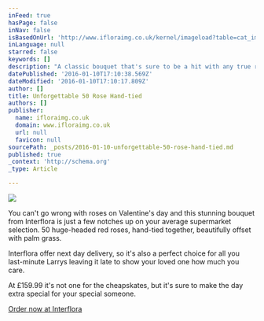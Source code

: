 ```yaml
---
inFeed: true
hasPage: false
inNav: false
isBasedOnUrl: 'http://www.ifloraimg.co.uk/kernel/imageload?table=cat_images;key1=2528480_herozoom_;key2=2528480_herozoom;key3=-100_herozoom;t=20150416103621;v=20151203050001;no_404=1'
inLanguage: null
starred: false
keywords: []
description: "A classic bouquet that's sure to be a hit with any true romantic on Valentine's day"
datePublished: '2016-01-10T17:10:38.569Z'
dateModified: '2016-01-10T17:10:17.809Z'
author: []
title: Unforgettable 50 Rose Hand-tied
authors: []
publisher:
  name: ifloraimg.co.uk
  domain: www.ifloraimg.co.uk
  url: null
  favicon: null
sourcePath: _posts/2016-01-10-unforgettable-50-rose-hand-tied.md
published: true
_context: 'http://schema.org'
_type: Article

---
```

![](https://s3-us-west-2.amazonaws.com/the-grid-img/p/f6efeaf8a25a831c1c65ecc77e27ade229759e50.jpg)

You can't go wrong with roses on Valentine's day and this stunning bouquet from Interflora is just a few notches up on your average supermarket selection. 50 huge-headed red roses, hand-tied together, beautifully offset with palm grass.

Interflora offer next day delivery, so it's also a perfect choice for all you last-minute Larrys leaving it late to show your loved one how much you care.

At £159.99 it's not one for the cheapskates, but it's sure to make the day extra special for your special someone.

[Order now at Interflora][0]

[0]: http://www.interflora.co.uk/catalog/product.xml?product_id=2528480;category_id=8